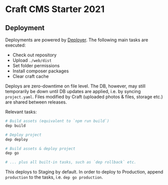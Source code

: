 # Craft CMS Starter 2021

## Deployment

Deployments are powered by [Deployer](https://deployer.org/). The following main tasks are executed:

- Check out repository
- Upload `./web/dist`
- Set folder permissions
- Install composer packages
- Clear craft cache

Deploys are zero-downtime on file level. The DB, however, may still temporarily be down until DB updates are applied, i.e. by syncing `project.yaml`.
Files modified by Craft (uploaded photos & files, storage etc.) are shared between releases.

Relevant tasks:

```bash
# Build assets (equivalent to `npm run build`)
dep build

# Deploy project
dep deploy

# Build assets & deploy project
dep go

# ... plus all built-in tasks, such as `dep rollback` etc.
```

This deploys to Staging by default. In order to deploy to Production, append `production` to the tasks, i.e. `dep go production`.
